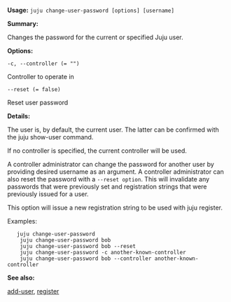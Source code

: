 **Usage:** `juju change-user-password [options] [username]`

**Summary:**

Changes the password for the current or specified Juju user.

**Options:**

`-c, --controller (= "")`

Controller to operate in

`--reset (= false)`

Reset user password

**Details:**

The user is, by default, the current user. The latter can be confirmed with the juju show-user command.

If no controller is specified, the current controller will be used.

A controller administrator can change the password for another user by providing desired username as an argument. A controller administrator can also reset the password with a `--reset option`. This will invalidate any passwords that were previously set and registration strings that were previously issued for a user.

This option will issue a new registration string to be used with juju register.

Examples:

       juju change-user-password
        juju change-user-password bob
        juju change-user-password bob --reset
        juju change-user-password -c another-known-controller
        juju change-user-password bob --controller another-known-controller
**See also:**

[add-user](https://discourse.jujucharms.com/t/command-add-user/1680), [register](https://discourse.jujucharms.com/t/command-register/1777)
